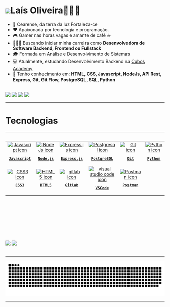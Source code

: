 <h1 align="left"><img src="https://raw.githubusercontent.com/kaueMarques/kaueMarques/master/hi.gif" height="30px">Laís Oliveira👩🏻‍💻</h1> 

-  🌅 Cearense, da terra da luz Fortaleza-ce
-  ❤ Apaixonada por tecnologia e programação.
- 🎮 Gamer nas horas vagas e amante de café ☕
- 👩🏻‍💻 Buscando iniciar minha carreira como <strong>Desenvolvedora de Software Backend, Frontend ou Fullstack </strong>
- 🎓 Formada em Análise e Desenvolvimento de Sistemas
- 💻 Atualmente, estudando Desenvolvimento Backend na <a href="https://cubos.academy/" target="_blank">Cubos Academy</a>
- 🧠 Tenho conhecimento em: <strong>HTML, CSS, Javascript, NodeJs, API Rest, Express, Git, Git Flow, PostgreSQL, SQL, Python</strong>
<br>
<div align="left">
<a href="https://instagram.com/laisfrr" target="_blank"><img loading="lazy" src="https://img.shields.io/badge/-Instagram-%23E4405F?style=for-the-badge&logo=instagram&logoColor=white" target="_blank"></a>
<a href = "mailto:laisf.oliv@gmail.com"><img loading="lazy" src="https://img.shields.io/badge/Gmail-D14836?style=for-the-badge&logo=gmail&logoColor=white" target="_blank"></a>
<a href="https://www.linkedin.com/in/laisfrr" target="_blank"><img loading="lazy" src="https://img.shields.io/badge/-LinkedIn-%230077B5?style=for-the-badge&logo=linkedin&logoColor=white" target="_blank"></a>
<a href="https://gitlab.com/laisfrr_" target="_blank"><img loading="lazy" src="https://img.shields.io/badge/-Gitlab-%230077B5?style=for-the-badge&logo=gitlab&logoColor=white" target="_blank"></a>
</div>


<hr/>

<h1 align="left"> Tecnologias </h1>
<hr/>
<table align="left" height="300px">
  <tr>
    <td align="center">
      <a href="https://developer.mozilla.org/pt-BR/docs/Web/JavaScript">
      <img src="https://skillicons.dev/icons?i=javascript" width="65px" alt="Javascript icon"/><br/>
      <sub>
        <b>
          <pre>Javascript<br/></pre>
        </b>
      </sub>
      </a>
    </td>
    <td align="center">
      <a href="https://nodejs.org/en">
        <img src="https://skillicons.dev/icons?i=nodejs" width="65px" alt="NodeJs icon"/><br/>
        <sub>
          <b>
            <pre>Node.js</pre>
          </b>
        </sub>
      </a>
    </td>
    <td align="center">
      <a href="https://expressjs.com/">
        <img src="https://skillicons.dev/icons?i=express" width="65px" alt="Express.js icon"/><br/>
        <sub>
          <b>
            <pre>Express.js</pre>
          </b>
        </sub>
      </a>
    </td>
    <td align="center">
      <a href="https://www.postgresql.org">
        <img src="https://skillicons.dev/icons?i=postgresql" width="65px" alt="Postgresql icon"/><br/>
        <sub>
          <b>
            <pre>PostgreSQL</pre>
          </b>
        </sub>
      </a>
    </td>
    <td align="center">
      <a href="https://git-scm.com">
        <img src="https://skillicons.dev/icons?i=git" width="65px" alt="Git icon"/><br/>
        <sub>
          <b>
            <pre>Git</pre>
          </b>
        </sub>
      </a>
    </td>
    <td align="center">
      <a href="https://www.python.org/">
        <img src="https://skillicons.dev/icons?i=py" width="65px" alt="Python icon"/><br/>
        <sub>
          <b>
            <pre>Python</pre>
          </b>
        </sub>
      </a>
    </td>
  </tr>
    <tr>
  </tr>
  <tr>  
    <td align="center">
      <a href="https://developer.mozilla.org/en-US/docs/Web/CSS/">
        <img src="https://skillicons.dev/icons?i=css" width="65px" alt="CSS3 icon"/><br/>
        <sub>
          <b>
            <pre>CSS3</pre>
          </b>
        </sub>
      </a>
    </td>
    <td align="center">
      <a href="https://developer.mozilla.org/en-US/docs/Web/HTML/">
        <img src="https://skillicons.dev/icons?i=html" width="65px" alt="HTML5 icon"/><br/>
        <sub>
          <b>
            <pre>HTML5</pre>
          </b>
        </sub>
      </a>
    </td>
    <td align="center">
      <a href="https://gitlab.com/laisfrr_">
        <img src="https://skillicons.dev/icons?i=gitlab" width="65px" alt="gitlab icon"/><br/>
        <sub>
          <b>
            <pre>Gitlab</pre>
          </b>
        </sub>
      </a>
    </td>
    <td align="center">
      <a href="https://code.visualstudio.com/">
        <img src="https://skillicons.dev/icons?i=vscode" width="65px" alt="visual studio code icon"/><br/>
        <sub>
          <b>
            <pre>VSCode</pre>
          </b>
        </sub>
      </a>
    </td>
    <td align="center">
      <a href="https://www.postman.com/">
        <img src="https://skillicons.dev/icons?i=postman" width="65px" alt="Postman icon"/><br/>
        <sub>
          <b>
            <pre>Postman</pre>
          </b>
        </sub>
      </a>
    </td>
  </tr>
    </tr>
</table>

<div align="left">
  <img height="203px" src="https://github-readme-stats.vercel.app/api?username=laisfrr&show_icons=true&theme=radical&include_all_commits=true&count_private=true" />
  <img src= "https://github-readme-stats-git-masterrstaa-rickstaa.vercel.app/api/top-langs/?username=laisfrr&theme=radical">
</div>
<br>
<hr/>

![snake gif](https://github.com/laisfrr/laisfrr/blob/output/github-contribution-grid-snake-dark.svg)

<hr/>

